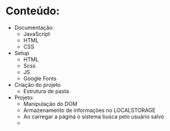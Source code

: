 


<br><br>


# Conteúdo:
- Documentação:
  - JavaScript
  - HTML
  - CSS
- Setup
  - HTML
  - Scss
  - JS
  - Google Fonts
- Criação do projeto
  - Estrutura de pasta
- Projeto:
  - Manipulação do DOM
  - Armazenamento de informações no LOCALSTORAGE
  - Ao carregar a página o sistema busca pelo usuário salvo
  - 